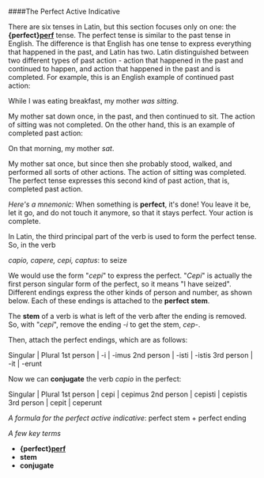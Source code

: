####The Perfect Active Indicative

There are six tenses in Latin, but this section focuses only on one:  the **{perfect}[perf]** tense.  The perfect tense is similar to the past tense in English.  The difference is that English has one tense to express everything that happened in the past, and Latin has two.  Latin distinguished between two different types of past action - action that happened in the past and continued to happen, and action that happened in the past and is completed.  For example, this is an English example of continued past action:

[perf]: urn:cite:hclat:category.perfect

While I was eating breakfast, my mother *was sitting*.

My mother sat down once, in the past, and then continued to sit.  The action of sitting was not completed.  On the other hand, this is an example of completed past action:

On that morning, my mother *sat*.

My mother sat once, but since then she probably stood, walked, and performed all sorts of other actions.  The action of sitting was completed.  The perfect tense expresses this second kind of past action, that is, completed past action.

*Here's a mnemonic:*  When something is **perfect**, it's done!  You leave it be, let it go, and do not touch it anymore, so that it stays perfect.  Your action is complete.

In Latin, the third principal part of the verb is used to form the perfect tense.  So, in the verb

*capio, capere, cepi, captus*:  to seize

We would use the form "*cepi*" to express the perfect.  "*Cepi*" is actually the first person singular form of the perfect, so it means "I have seized".  Different endings express the other kinds of person and number, as shown below.  Each of these endings is attached to the **perfect stem**.

The **stem** of a verb is what is left of the verb after the ending is removed.  So, with "*cepi*", remove the ending *-i* to get the stem, *cep-*.

Then, attach the perfect endings, which are as follows:

Singular | Plural
1st person | -i | -imus
2nd person | -isti | -istis
3rd person | -it | -erunt

Now we can **conjugate** the verb *capio* in the perfect:

Singular | Plural
1st person | cepi | cepimus
2nd person | cepisti | cepistis
3rd person | cepit | ceperunt

*A formula for the perfect active indicative*:  perfect stem + perfect ending

*A few key terms*
- **{perfect}[perf]**
- **stem**
- **conjugate**
